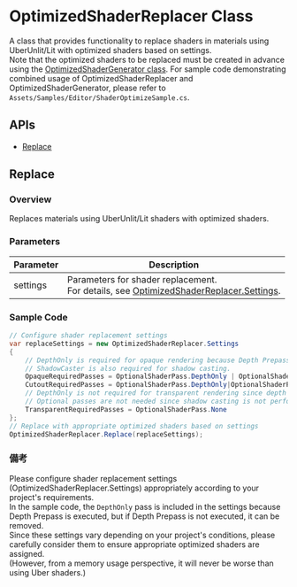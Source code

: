 # OptimizedShaderReplacer Class
A class that provides functionality to replace shaders in materials using UberUnlit/Lit with optimized shaders based on settings.<br/>
Note that the optimized shaders to be replaced must be created in advance using the [OptimizedShaderGenerator class](OptimizedShaderGenerator.md).
For sample code demonstrating combined usage of OptimizedShaderReplacer and OptimizedShaderGenerator, please refer to `Assets/Samples/Editor/ShaderOptimizeSample.cs`.
## APIs
- [Replace](#Replace)

## Replace
### Overview
Replaces materials using UberUnlit/Lit shaders with optimized shaders.

### Parameters
|Parameter|Description|
|---|---|
|settings|Parameters for shader replacement.<br/>For details, see [OptimizedShaderReplacer.Settings](OptimizedShaderReplacer_Settings.md).|


### Sample Code
```C#
// Configure shader replacement settings
var replaceSettings = new OptimizedShaderReplacer.Settings
{
    // DepthOnly is required for opaque rendering because Depth Prepass is executed.
    // ShadowCaster is also required for shadow casting.
    OpaqueRequiredPasses = OptionalShaderPass.DepthOnly | OptionalShaderPass.ShadowCaster,
    CutoutRequiredPasses = OptionalShaderPass.DepthOnly|OptionalShaderPass.ShadowCaster,
    // DepthOnly is not required for transparent rendering since depth values are not written in Depth Prepass.
    // Optional passes are not needed since shadow casting is not performed either.
    TransparentRequiredPasses = OptionalShaderPass.None
};
// Replace with appropriate optimized shaders based on settings
OptimizedShaderReplacer.Replace(replaceSettings);
```

### 備考
Please configure shader replacement settings (OptimizedShaderReplacer.Settings) appropriately according to your project's requirements.<br/>
In the sample code, the `DepthOnly` pass is included in the settings because Depth Prepass is executed, but if Depth Prepass is not executed, it can be removed.<br/>
Since these settings vary depending on your project's conditions, please carefully consider them to ensure appropriate optimized shaders are assigned.<br/>
(However, from a memory usage perspective, it will never be worse than using Uber shaders.)